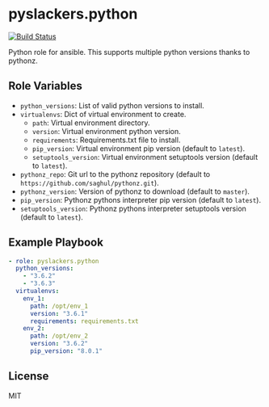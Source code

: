 pyslackers.python
=========

[![Build Status](https://travis-ci.org/pyslackers/ansible-role-python.svg?branch=master)](https://travis-ci.org/pyslackers/ansible-role-python)

Python role for ansible. This supports multiple python versions thanks to pythonz.

Role Variables
--------------

* `python_versions`: List of valid python versions to install.
* `virtualenvs`: Dict of virtual environment to create.
    * `path`: Virtual environment directory.
    * `version`: Virtual environment python version.
    * `requirements`: Requirements.txt file to install.
    * `pip_version`: Virtual environment pip version (default to `latest`).
    * `setuptools_version`: Virtual environment setuptools version (default to `latest`).
* `pythonz_repo`: Git url to the pythonz repository (default to `https://github.com/saghul/pythonz.git`).
* `pythonz_version`: Version of pythonz to download (default to `master`).
* `pip_version`: Pythonz pythons interpreter pip version (default to `latest`).
* `setuptools_version`: Pythonz pythons interpreter setuptools version (default to `latest`).

Example Playbook
----------------

```yml
- role: pyslackers.python
  python_versions:
    - "3.6.2"
    - "3.6.3"
  virtualenvs:
    env_1:
      path: /opt/env_1
      version: "3.6.1"
      requirements: requirements.txt
    env_2:
      path: /opt/env_2
      version: "3.6.2"
      pip_version: "8.0.1"
```

License
-------

MIT
